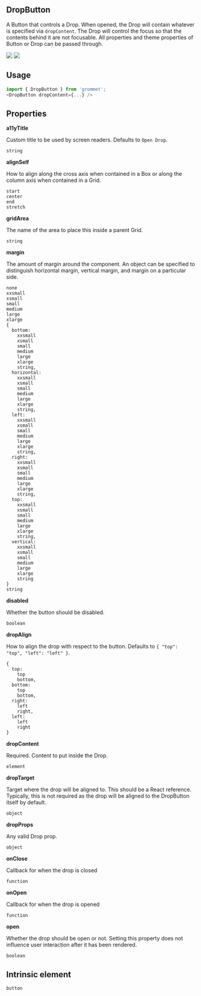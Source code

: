 ## DropButton
A Button that controls a Drop. When opened, the Drop will contain
      whatever is specified via `dropContent`. The Drop will control the focus
      so that the contents behind it are not focusable. All properties and theme properties of
      Button or Drop can be passed through.
      

[![](https://cdn-images-1.medium.com/fit/c/120/120/1*TD1P0HtIH9zF0UEH28zYtw.png)](https://storybook.grommet.io/?selectedKind=DropButton&full=0&addons=0&stories=1&panelRight=0) [![](https://codesandbox.io/static/img/play-codesandbox.svg)](https://codesandbox.io/s/github/grommet/grommet-sandbox?initialpath=dropbutton&module=%2Fsrc%2FDropButton.js)
## Usage

```javascript
import { DropButton } from 'grommet';
<DropButton dropContent={...} />
```

## Properties

**a11yTitle**

Custom title to be used by screen readers. Defaults to `Open Drop`.

```
string
```

**alignSelf**

How to align along the cross axis when contained in
      a Box or along the column axis when contained in a Grid.

```
start
center
end
stretch
```

**gridArea**

The name of the area to place
    this inside a parent Grid.

```
string
```

**margin**

The amount of margin around the component. An object can
    be specified to distinguish horizontal margin, vertical margin, and
    margin on a particular side.

```
none
xxsmall
xsmall
small
medium
large
xlarge
{
  bottom: 
    xxsmall
    xsmall
    small
    medium
    large
    xlarge
    string,
  horizontal: 
    xxsmall
    xsmall
    small
    medium
    large
    xlarge
    string,
  left: 
    xxsmall
    xsmall
    small
    medium
    large
    xlarge
    string,
  right: 
    xxsmall
    xsmall
    small
    medium
    large
    xlarge
    string,
  top: 
    xxsmall
    xsmall
    small
    medium
    large
    xlarge
    string,
  vertical: 
    xxsmall
    xsmall
    small
    medium
    large
    xlarge
    string
}
string
```

**disabled**

Whether the button should be disabled.

```
boolean
```

**dropAlign**

How to align the drop with respect to the button. Defaults to `{
  "top": "top",
  "left": "left"
}`.

```
{
  top: 
    top
    bottom,
  bottom: 
    top
    bottom,
  right: 
    left
    right,
  left: 
    left
    right
}
```

**dropContent**

Required. Content to put inside the Drop.

```
element
```

**dropTarget**

Target where the drop will be aligned to. This should be
      a React reference. Typically, this is not required as the drop will be
      aligned to the DropButton itself by default.

```
object
```

**dropProps**

Any valid Drop prop.

```
object
```

**onClose**

Callback for when the drop is closed

```
function
```

**onOpen**

Callback for when the drop is opened

```
function
```

**open**

Whether the drop should be open or not. Setting this property does not
      influence user interaction after it has been rendered.

```
boolean
```
  
## Intrinsic element

```
button
```
